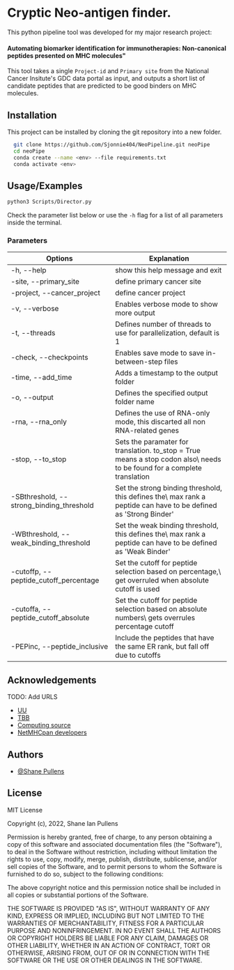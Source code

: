 
# Cryptic Neo-antigen finder.

This python pipeline tool was developed for my major research project:
#### Automating biomarker identification for immunotherapies: Non-canonical peptides presented on MHC molecules"
 
This tool takes a single `Project-id` and `Primary site` from the National Cancer Insitute's 
GDC data portal as input, and outputs a short list of candidate peptides that are predicted 
to be good binders on MHC molecules.

## Installation

This project can be installed by cloning the git repository into a new folder.

```bash
  git clone https://github.com/Sjonnie404/NeoPipeline.git neoPipe
  cd neoPipe
  conda create --name <env> --file requirements.txt
  conda activate <env>
```
    
## Usage/Examples

```bash
python3 Scripts/Director.py
```

Check the parameter list below or use the `-h` flag for a list of all parameters inside the terminal.

### Parameters
| Options | Explanation |
| ------------- | ------------- |
| -h, --help | show this help message and exit  |
| -site, --primary_site | define primary cancer site  |
| -project, --cancer_project | define cancer project  |
| -v, --verbose | Enables verbose mode to show more output |
| -t, --threads | Defines number of threads to use for parallelization, default is 1 |
| -check, --checkpoints | Enables save mode to save in-between-step files |
| -time, --add_time | Adds a timestamp to the output folder |
| -o, --output | Defines the specified output folder name |
| -rna, --rna_only | Defines the use of RNA-only mode, this discarted all non RNA-related genes |
| -stop, --to_stop | Sets the paramater for translation. to_stop = True means a stop codon also\ needs to be found for a complete translation |
| -SBthreshold, --strong_binding_threshold | Set the strong binding threshold, this defines the\ max rank a peptide can have to be defined as 'Strong Binder' |
| -WBthreshold, --weak_binding_threshold | Set the weak binding threshold, this defines the\ max rank a peptide can have to be defined as 'Weak Binder' |
| -cutoffp, --peptide_cutoff_percentage | Set the cutoff for peptide selection based on percentage,\ get overruled when absolute cutoff is used |
| -cutoffa, --peptide_cutoff_absolute | Set the cutoff for peptide selection based on absolute numbers\ gets overrules percentage cutoff |
| -PEPinc, --peptide_inclusive | Include the peptides that have the same ER rank, but fall off due to cutoffs |

## Acknowledgements

  TODO: Add URLS
 - [UU](https://)
 - [TBB](https://)
 - [Computing source](https://)
 - [NetMHCpan developers](https://)
## Authors

- [@Shane Pullens](https://www.github.com/Sjonnie404)


## License

MIT License

Copyright (c), 2022, Shane Ian Pullens

Permission is hereby granted, free of charge, to any person obtaining a copy
of this software and associated documentation files (the "Software"), to deal
in the Software without restriction, including without limitation the rights
to use, copy, modify, merge, publish, distribute, sublicense, and/or sell
copies of the Software, and to permit persons to whom the Software is
furnished to do so, subject to the following conditions:

The above copyright notice and this permission notice shall be included in all
copies or substantial portions of the Software.

THE SOFTWARE IS PROVIDED "AS IS", WITHOUT WARRANTY OF ANY KIND, EXPRESS OR
IMPLIED, INCLUDING BUT NOT LIMITED TO THE WARRANTIES OF MERCHANTABILITY,
FITNESS FOR A PARTICULAR PURPOSE AND NONINFRINGEMENT. IN NO EVENT SHALL THE
AUTHORS OR COPYRIGHT HOLDERS BE LIABLE FOR ANY CLAIM, DAMAGES OR OTHER
LIABILITY, WHETHER IN AN ACTION OF CONTRACT, TORT OR OTHERWISE, ARISING FROM,
OUT OF OR IN CONNECTION WITH THE SOFTWARE OR THE USE OR OTHER DEALINGS IN THE
SOFTWARE.

